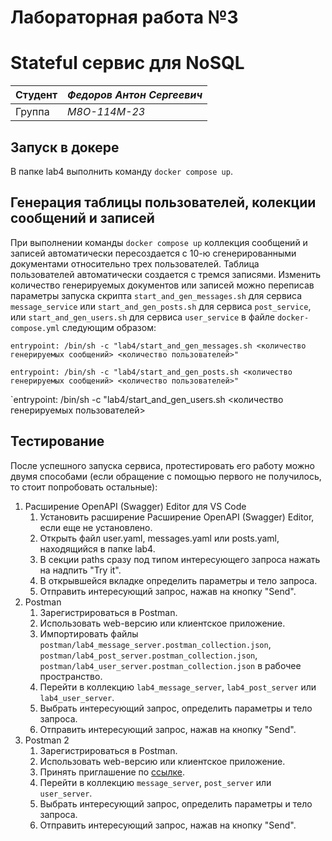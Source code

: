 # Лабораторная работа №3
# Stateful сервис для NoSQL

| Студент | *Федоров Антон Сергеевич* |
|------|------|
| Группа  | *М8О-114М-23* |

## Запуск в докере
В папке lab4 выполнить команду `docker compose up`.

## Генерация таблицы пользователей, колекции сообщений и записей 
При выполнении команды `docker compose up` коллекция сообщений и записей автоматически пересоздается с 10-ю сгенерированными документами относительно трех пользователей. Таблица пользователей автоматически создается с тремся записями. Изменить количество генерируемых документов или записей можно переписав параметры запуска скрипта `start_and_gen_messages.sh` для сервиса `message_service` или `start_and_gen_posts.sh` для сервиса `post_service`, или `start_and_gen_users.sh` для сервиса `user_service` в файле `docker-compose.yml` следующим образом: 

`entrypoint: /bin/sh -c "lab4/start_and_gen_messages.sh <количество генерируемых сообщений> <количество пользователей>"`

`entrypoint: /bin/sh -c "lab4/start_and_gen_posts.sh <количество генерируемых сообщений> <количество пользователей>"`

`entrypoint: /bin/sh -c "lab4/start_and_gen_users.sh <количество генерируемых пользователей>

## Тестирование
После успешного запуска сервиса, протестировать его работу можно двумя способами (если обращение с помощью первого не получилось, то стоит попробовать остальные):
1. Расширение OpenAPI (Swagger) Editor для VS Code
    1. Установить расширение Расширение OpenAPI (Swagger) Editor, если еще не установлено.
    2. Открыть файл user.yaml, messages.yaml или posts.yaml, находящийся в папке lab4.
    3. В секции paths сразу под типом интересующего запроса нажать на надпить "Try it". 
    4. В открывшейся вкладке определить параметры и тело запроса.
    5. Отправить интересующий запрос, нажав на кнопку "Send".  
2. Postman
    1. Зарегистрироваться в Postman.
    2. Использовать web-версию или клиентское приложение.
    3. Импортировать файлы `postman/lab4_message_server.postman_collection.json`, `postman/lab4_post_server.postman_collection.json`, `postman/lab4_user_server.postman_collection.json` в рабочее пространство.
    4. Перейти в коллекцию `lab4_message_server`, `lab4_post_server` или `lab4_user_server`.
    5. Выбрать интересующий запрос, определить параметры и тело запроса.
    6. Отправить интересующий запрос, нажав на кнопку "Send".  
3. Postman 2
    1. Зарегистрироваться в Postman.
    2. Использовать web-версию или клиентское приложение.
    3. Принять приглашение по [ссылке](https://app.getpostman.com/join-team?invite_code=83fe1c7315ea1aac8267a931ffff6ba2&target_code=da3cd756ef30976345e4be6574f343a1).
    4. Перейти в коллекцию `message_server`, `post_server` или `user_server`.
    5. Выбрать интересующий запрос, определить параметры и тело запроса.
    6. Отправить интересующий запрос, нажав на кнопку "Send".  